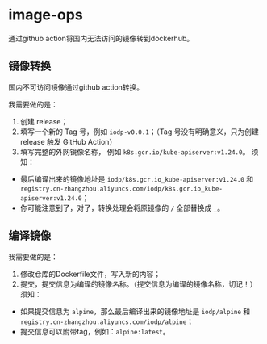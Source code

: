 # image-ops
通过github action将国内无法访问的镜像转到dockerhub。
## 镜像转换
国内不可访问镜像通过github action转换。

我需要做的是：
1. 创建 release；
2. 填写一个新的 Tag 号，例如 `iodp-v0.0.1`；（Tag 号没有明确意义，只为创建 release 触发 GitHub Action）
3. 填写完整的外网镜像名称， 例如 `k8s.gcr.io/kube-apiserver:v1.24.0`。
须知：
- 最后编译出来的镜像地址是 `iodp/k8s.gcr.io_kube-apiserver:v1.24.0` 和 `registry.cn-zhangzhou.aliyuncs.com/iodp/k8s.gcr.io_kube-apiserver:v1.24.0`；
- 你可能注意到了，对了，转换处理会将原镜像的 `/` 全部替换成 `_`。
## 编译镜像
我需要做的是：
1. 修改仓库的Dockerfile文件，写入新的内容；
2. 提交，提交信息为编译的镜像名称。（提交信息为编译的镜像名称，切记！）
须知：
- 如果提交信息为 `alpine`，那么最后编译出来的镜像地址是 `iodp/alpine` 和 `registry.cn-zhangzhou.aliyuncs.com/iodp/alpine`；
- 提交信息可以附带tag，例如：`alpine:latest`。
